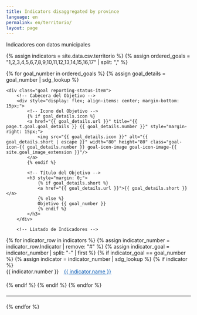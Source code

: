 ```yaml
---
title: Indicators disaggregated by province
language: en
permalink: en/territorio/
layout: page
---
```


Indicadores con datos municipales

<div class="container">
  {% assign indicators = site.data.csv.territorio %}
  {% assign ordered_goals = "1,2,3,4,5,6,7,8,9,10,11,12,13,14,15,16,17" | split: "," %}

  <!-- Mostrar indicadores agrupados en orden de objetivos -->
  {% for goal_number in ordered_goals %}
    {% assign goal_details = goal_number | sdg_lookup %}

    <div class="goal reporting-status-item">
        <!-- Cabecera del Objetivo -->
        <div style="display: flex; align-items: center; margin-bottom: 15px;">
            <!-- Icono del Objetivo -->
            {% if goal_details.icon %}
            <a href="{{ goal_details.url }}" title="{{ page.t.goal.goal_details }} {{ goal_details.number }}" style="margin-right: 15px;">
                <img src="{{ goal_details.icon }}" alt="{{ goal_details.short | escape }}" width="80" height="80" class="goal-icon-{{ goal_details.number }} goal-icon-image goal-icon-image-{{ site.goal_image_extension }}"/>
            </a>
            {% endif %}
            
            <!-- Título del Objetivo -->
            <h3 style="margin: 0;">
                {% if goal_details.short %}
                <a href="{{ goal_details.url }}">{{ goal_details.short }}</a>
                {% else %}
                Objetivo {{ goal_number }}
                {% endif %}
            </h3>
        </div>

        <!-- Listado de Indicadores -->
<ul style="list-style: none; padding: 0; margin-top: 10px;">
  {% for indicator_row in indicators %}
    {% assign indicator_number = indicator_row.Indicator | remove: "#" %}
    {% assign indicator_goal = indicator_number | split: "-" | first %}
    {% if indicator_goal == goal_number %}
      {% assign indicator = indicator_number | sdg_lookup %}
      {% if indicator %}
        <li style="margin-bottom: 20px; display: flex; align-items: flex-start;">
          <span style="flex-shrink: 0;">{{ indicator.number }}</span>
          <a href="{{ indicator.url }}" style="text-decoration: underline; color: #0056b3; margin-left: 1em; flex-grow: 1;">
            {{ indicator.name }}
          </a>
        </li>
      {% endif %}
    {% endif %}
  {% endfor %}
</ul>
    </div>
    <hr style="border: 0; border-top: 1px solid #ccc; margin: 20px 0;">
  {% endfor %}
</div>
